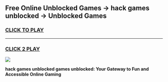 
## Free Online Unblocked Games → hack games unblocked → Unblocked Games
<h3>
<a href="https://premium.freeplayer.one?title=hack_games_unblocked&ref=21F">CLICK TO PLAY</a></h3>
<hr>

<h3>
<a href="https://premium.freeplayer.one?title=hack_games_unblocked&ref=21F">CLICK 2 PLAY</a>
  
</h3>

<a href="https://premium.freeplayer.one?title=hack_games_unblocked&ref=21F/"><img src="https://clearcache.store/games.png"></a>


**hack games unblocked games unblocked: Your Gateway to Fun and Accessible Online Gaming**
